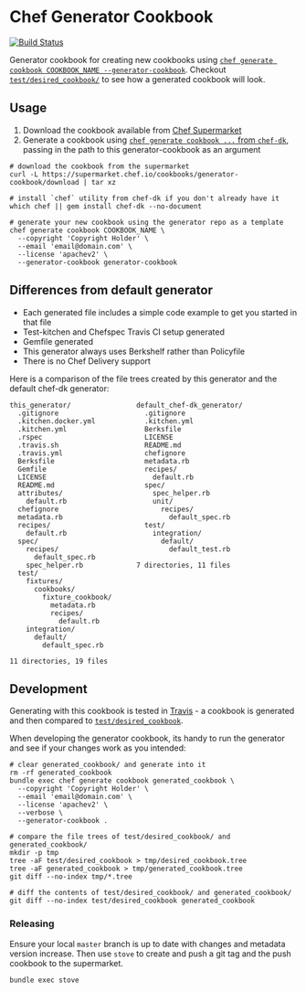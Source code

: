 # Chef Generator Cookbook

[![Build Status](https://travis-ci.org/atheiman/generator-cookbook.svg?branch=master)](https://travis-ci.org/atheiman/generator-cookbook)

Generator cookbook for creating new cookbooks using [`chef generate cookbook COOKBOOK_NAME --generator-cookbook`](https://docs.chef.io/ctl_chef.html#chef-generate-cookbook). Checkout [`test/desired_cookbook/`](./test/desired_cookbook/) to see how a generated cookbook will look.

## Usage

1. Download the cookbook available from [Chef Supermarket](https://supermarket.chef.io/cookbooks/generator-cookbook)
1. Generate a cookbook using [`chef generate cookbook ...` from `chef-dk`](https://docs.chef.io/ctl_chef.html#chef-generate-cookbook), passing in the path to this generator-cookbook as an argument

```shell
# download the cookbook from the supermarket
curl -L https://supermarket.chef.io/cookbooks/generator-cookbook/download | tar xz

# install `chef` utility from chef-dk if you don't already have it
which chef || gem install chef-dk --no-document

# generate your new cookbook using the generator repo as a template
chef generate cookbook COOKBOOK_NAME \
  --copyright 'Copyright Holder' \
  --email 'email@domain.com' \
  --license 'apachev2' \
  --generator-cookbook generator-cookbook
```

## Differences from default generator

- Each generated file includes a simple code example to get you started in that file
- Test-kitchen and Chefspec Travis CI setup generated
- Gemfile generated
- This generator always uses Berkshelf rather than Policyfile
- There is no Chef Delivery support

Here is a comparison of the file trees created by this generator and the default chef-dk generator:

```
this_generator/                default_chef-dk_generator/
  .gitignore                     .gitignore
  .kitchen.docker.yml            .kitchen.yml
  .kitchen.yml                   Berksfile
  .rspec                         LICENSE
  .travis.sh                     README.md
  .travis.yml                    chefignore
  Berksfile                      metadata.rb
  Gemfile                        recipes/
  LICENSE                          default.rb
  README.md                      spec/
  attributes/                      spec_helper.rb
    default.rb                     unit/
  chefignore                         recipes/
  metadata.rb                          default_spec.rb
  recipes/                       test/
    default.rb                     integration/
  spec/                              default/
    recipes/                           default_test.rb
      default_spec.rb
    spec_helper.rb             7 directories, 11 files
  test/
    fixtures/
      cookbooks/
        fixture_cookbook/
          metadata.rb
          recipes/
            default.rb
    integration/
      default/
        default_spec.rb

11 directories, 19 files
```

## Development

Generating with this cookbook is tested in [Travis](https://travis-ci.org/atheiman/generator-cookbook/) - a cookbook is generated and then compared to [`test/desired_cookbook`](./test/desired_cookbook/).

When developing the generator cookbook, its handy to run the generator and see if your changes work as you intended:

```shell
# clear generated_cookbook/ and generate into it
rm -rf generated_cookbook
bundle exec chef generate cookbook generated_cookbook \
  --copyright 'Copyright Holder' \
  --email 'email@domain.com' \
  --license 'apachev2' \
  --verbose \
  --generator-cookbook .

# compare the file trees of test/desired_cookbook/ and generated_cookbook/
mkdir -p tmp
tree -aF test/desired_cookbook > tmp/desired_cookbook.tree
tree -aF generated_cookbook > tmp/generated_cookbook.tree
git diff --no-index tmp/*.tree

# diff the contents of test/desired_cookbook/ and generated_cookbook/
git diff --no-index test/desired_cookbook generated_cookbook
```

### Releasing

Ensure your local `master` branch is up to date with changes and metadata version increase. Then use `stove` to create and push a git tag and the push cookbook to the supermarket.

```shell
bundle exec stove
```
